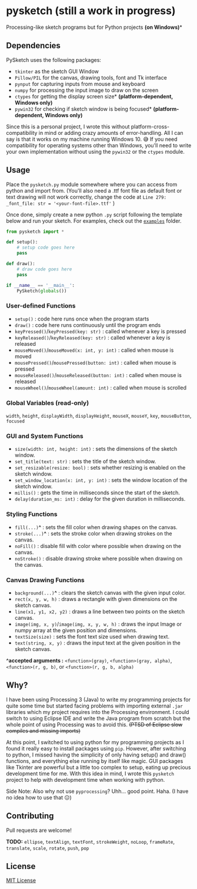 # pysketch (still a work in progress)
Processing-like sketch programs but for Python projects **(on Windows)***

## Dependencies
PySketch uses the following packages:
 * ```tkinter``` as the sketch GUI Window
 * ```Pillow/PIL``` for the canvas, drawing tools, font and Tk interface
 * ```pynput``` for capturing inputs from mouse and keyboard
 * ```numpy``` for processing the input image to draw on the screen
 * ```ctypes``` for getting the display screen size* **(platform-dependent, Windows only)**
 * ```pywin32``` for checking if sketch window is being focused* **(platform-dependent, Windows only)**

Since this is a personal project, I wrote this without platform-cross-compatibility in mind or adding crazy amounts of error-handling. All I can say is that it works on my machine running Windows 10. 😅 If you need compatibility for operating systems other than Windows, you'll need to write your own implementation without using the `pywin32` or the `ctypes` module.
## Usage
Place the `pysketch.py` module somewhere where you can access from python and import from. (You'll also need a .ttf font file as default font or text drawing will not work correctly, change the code at `Line 279: _font_file: str = '<your-font-file>.ttf'` )

Once done, simply create a new python `.py` script following the template below and run your sketch. For examples, check out the [`examples`](examples) folder.
```python
from pysketch import *

def setup():
    # setup code goes here
    pass

def draw():
    # draw code goes here
    pass

if __name__ == '__main__':
    PySketch(globals())
```
### User-defined Functions
 - `setup()` : code here runs once when the program starts
 - `draw()` : code here runs continuously until the program ends
 - `keyPressed()`/`keyPressed(key: str)` : called whenever a key is pressed
 - `keyReleased()`/`keyReleased(key: str)` : called whenever a key is released
 - `mouseMoved()`/`mouseMoved(x: int, y: int)` : called when mouse is moved
 - `mousePressed()`/`mousePressed(button: int)` : called when mouse is pressed
 - `mouseReleased()`/`mouseReleased(button: int)` : called when mouse is released
 - `mouseWheel()`/`mouseWheel(amount: int)` : called when mouse is scrolled
### Global Variables (read-only)
`width`, `height`, `displayWidth`, `displayHeight`, `mouseX`, `mouseY`, `key`, `mouseButton`, `focused`
### GUI and System Functions
 - `size(width: int, height: int)` : sets the dimensions of the sketch window.
 - `set_title(text: str)` : sets the title of the sketch window.
 - `set_resizable(resize: bool)` : sets whether resizing is enabled on the sketch window.
 - `set_window_location(x: int, y: int)` : sets the window location of the sketch window.
 - `millis()` : gets the time in milliseconds since the start of the sketch.
 - `delay(duration_ms: int)` : delay for the given duration in milliseconds.
### Styling Functions
 - `fill(...)`**^** : sets the fill color when drawing shapes on the canvas.
 - `stroke(...)`**^** : sets the stroke color when drawing strokes on the canvas.
 - `noFill()` : disable fill with color where possible when drawing on the canvas.
 - `noStroke()` : disable drawing stroke where possible when drawing on the canvas.
### Canvas Drawing Functions
 - `background(...)`**^** : clears the sketch canvas with the given input color.
 - `rect(x, y, w, h)` : draws a rectangle with given dimensions on the sketch canvas.
 - `line(x1, y1, x2, y2)` : draws a line between two points on the sketch canvas.
 - `image(img, x, y)`/`image(img, x, y, w, h)` : draws the input Image or numpy array at the given position and dimensions.
 - `textSize(size)` : sets the font text size used when drawing text.
 - `text(string, x, y)` : draws the input text at the given position in the sketch canvas.


**^accepted arguments :**  `<function>(gray)`, `<function>(gray, alpha)`, `<function>(r, g, b)`, or `<function>(r, g, b, alpha)`

## Why?
I have been using Processing 3 (Java) to write my programming projects for quite some time but started facing problems with importing external `.jar` libraries which my project requires into the Processing environment. I could switch to using Eclipse IDE and write the Java program from scratch but the whole point of using Processing was to avoid this. ~~(PTSD of Eclipse slow compiles and missing imports)~~

At this point, I switched to using python for my programming projects as I found it really easy to install packages using `pip`. However, after switching to python, I missed having the simplicity of only having setup() and draw() functions, and everything else running by itself like magic. GUI packages like Tkinter are powerful but a little too complex to setup, eating up precious development time for me. With this idea in mind, I wrote this `pysketch` project to help with development time when working with python.

Side Note: Also why not use `pyprocessing`? Uhh... good point. Haha. (I have no idea how to use that 😑)
## Contributing
Pull requests are welcome!


**TODO:** `ellipse`, `textAlign`, `textFont`, `strokeWeight`, `noLoop`, `frameRate`, `translate`, `scale`, `rotate`, `push`, `pop`

## License
[MIT License](https://choosealicense.com/licenses/mit/)
